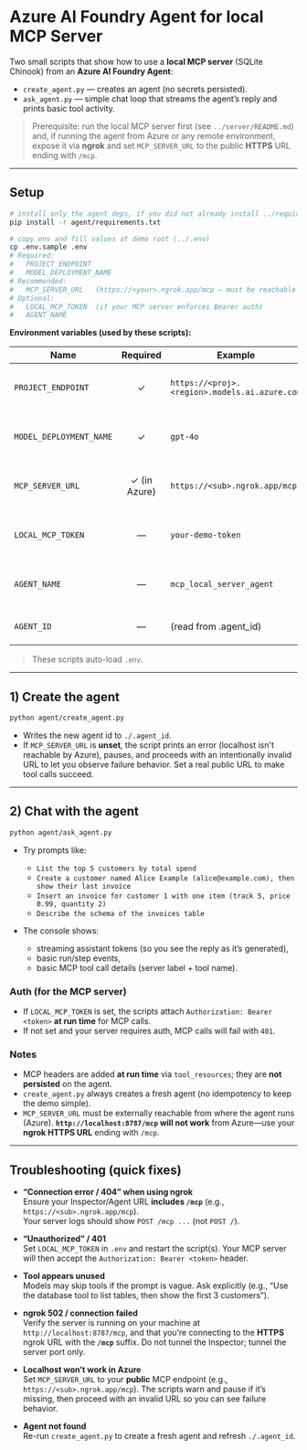 # Azure AI Foundry Agent for local MCP Server

Two small scripts that show how to use a **local MCP server** (SQLite Chinook) from an **Azure AI Foundry Agent**:
- `create_agent.py` — creates an agent (no secrets persisted).
- `ask_agent.py` — simple chat loop that streams the agent’s reply and prints basic tool activity.

> Prerequisite: run the local MCP server first (see `../server/README.md`) and, if running the agent from Azure or any remote environment, expose it via **ngrok** and set `MCP_SERVER_URL` to the public **HTTPS** URL ending with `/mcp`.

---

## Setup

~~~bash
# install only the agent deps, if you did not already install ../requirements.txt 
pip install -r agent/requirements.txt

# copy env and fill values at demo root (../.env)
cp .env.sample .env
# Required:
#   PROJECT_ENDPOINT
#   MODEL_DEPLOYMENT_NAME
# Recommended: 
#   MCP_SERVER_URL   (https://<your>.ngrok.app/mcp — must be reachable from Azure)
# Optional:
#   LOCAL_MCP_TOKEN  (if your MCP server enforces Bearer auth)
#   AGENT_NAME
~~~

**Environment variables (used by these scripts):**

| Name | Required | Example | Notes |
|---|:---:|---|---|
| `PROJECT_ENDPOINT` | ✓ | `https://<proj>.<region>.models.ai.azure.com` | Your Azure AI Foundry project endpoint |
| `MODEL_DEPLOYMENT_NAME` | ✓ | `gpt-4o` | Model deployment to back the agent |
| `MCP_SERVER_URL` | ✓ (in Azure) | `https://<sub>.ngrok.app/mcp` | Must be publicly reachable; **include `/mcp`** |
| `LOCAL_MCP_TOKEN` | — | `your-demo-token` | If your MCP server requires Bearer auth |
| `AGENT_NAME` | — | `mcp_local_server_agent` | Display name for the created agent |
| `AGENT_ID` | — | (read from .agent_id) | Optional override for `ask_agent.py` |

> These scripts auto-load `.env`.

---

## 1) Create the agent

~~~bash
python agent/create_agent.py
~~~

- Writes the new agent id to `./.agent_id`.
- If `MCP_SERVER_URL` is **unset**, the script prints an error (localhost isn't reachable by Azure), pauses, and proceeds with an intentionally invalid URL to let you observe failure behavior. Set a real public URL to make tool calls succeed.

---

## 2) Chat with the agent

~~~bash
python agent/ask_agent.py
~~~

- Try prompts like:
  - `List the top 5 customers by total spend`
  - `Create a customer named Alice Example (alice@example.com), then show their last invoice`
  - `Insert an invoice for customer 1 with one item (track 5, price 0.99, quantity 2)`
  - `Describe the schema of the invoices table`

- The console shows:
  - streaming assistant tokens (so you see the reply as it’s generated),
  - basic run/step events,
  - basic MCP tool call details (server label + tool name).

### Auth (for the MCP server)
- If `LOCAL_MCP_TOKEN` is set, the scripts attach `Authorization: Bearer <token>` **at run time** for MCP calls.
- If not set and your server requires auth, MCP calls will fail with `401`.

### Notes
- MCP headers are added **at run time** via `tool_resources`; they are **not persisted** on the agent.
- `create_agent.py` always creates a fresh agent (no idempotency to keep the demo simple).
- `MCP_SERVER_URL` must be externally reachable from where the agent runs (Azure). **`http://localhost:8787/mcp` will not work** from Azure—use your **ngrok HTTPS URL** ending with `/mcp`.

---

## Troubleshooting (quick fixes)

- **“Connection error / 404” when using ngrok**  
  Ensure your Inspector/Agent URL **includes `/mcp`** (e.g., `https://<sub>.ngrok.app/mcp`).  
  Your server logs should show `POST /mcp ...` (not `POST /`).

- **“Unauthorized” / 401**  
  Set `LOCAL_MCP_TOKEN` in `.env` and restart the script(s). Your MCP server will then accept the `Authorization: Bearer <token>` header.

- **Tool appears unused**  
  Models may skip tools if the prompt is vague. Ask explicitly (e.g., “Use the database tool to list tables, then show the first 3 customers”).

- **ngrok 502 / connection failed**  
  Verify the server is running on your machine at `http://localhost:8787/mcp`, and that you’re connecting to the **HTTPS** ngrok URL with the **`/mcp`** suffix. Do not tunnel the Inspector; tunnel the server port only.

- **Localhost won’t work in Azure**  
  Set `MCP_SERVER_URL` to your **public** MCP endpoint (e.g., `https://<sub>.ngrok.app/mcp`). The scripts warn and pause if it’s missing, then proceed with an invalid URL so you can see failure behavior.

- **Agent not found**  
  Re-run `create_agent.py` to create a fresh agent and refresh `./.agent_id`.
